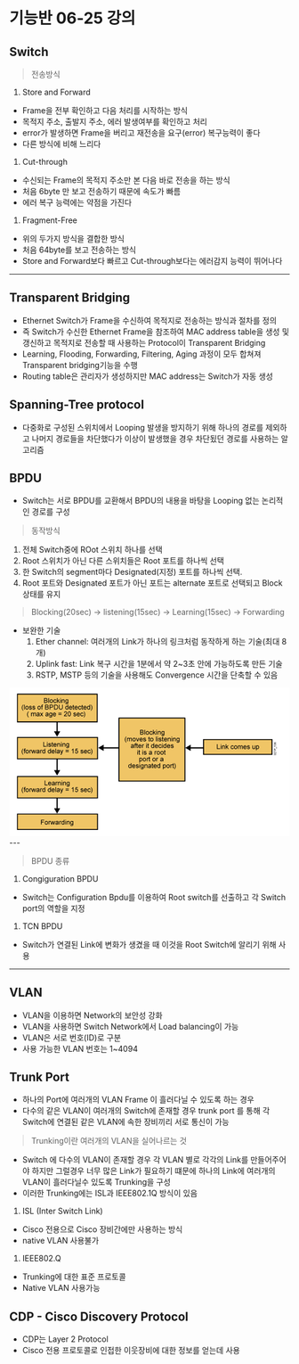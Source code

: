 # 기능반 06-25 강의

## Switch

> 전송방식
> 
1. Store and Forward
- Frame을 전부 확인하고 다음 처리를 시작하는 방식
- 목적지 주소, 출발지 주소, 에러 발생여부를 확인하고 처리
- error가 발생하면 Frame을 버리고 재전송을 요구(error) 복구능력이 좋다
- 다른 방식에 비해 느리다

1. Cut-through
- 수신되는 Frame의 목적지 주소만 본 다음 바로 전송을 하는 방식
- 처음 6byte 만 보고 전송하기 때문에 속도가 빠름
- 에러 복구 능력에는 약점을 가진다

1. Fragment-Free
- 위의 두가지 방식을 결합한 방식
- 처음 64byte를 보고 전송하는 방식
- Store and Forward보다 빠르고 Cut-through보다는 에러감지 능력이 뛰어나다

---

## Transparent Bridging

- Ethernet Switch가 Frame을 수신하여 목적지로 전송하는 방식과 절차를 정의
- 즉 Switch가 수신한 Ethernet Frame을 참조하여 MAC address table을 생성 및 갱신하고 목적지로 전송할 때 사용하는 Protocol이 Transparent Bridging
- Learning, Flooding, Forwarding, Filtering, Aging 과정이 모두 합쳐져 Transparent bridging기능을 수행
- Routing table은 관리자가 생성하지만 MAC address는 Switch가 자동 생성

## Spanning-Tree protocol

- 다중화로 구성된 스위치에서 Looping 발생을 방지하기 위해 하나의 경로를 제외하고 나머지 경로들을 차단했다가 이상이 발생했을 경우 차단됬던 경로를 사용하는 알고리즘

## BPDU

- Switch는 서로 BPDU를 교환해서 BPDU의 내용을 바탕을 Looping 없는 논리적인 경로를 구성

> 동작방식
> 
1. 전체 Switch중에 ROot 스위치 하나를 선택
2. Root 스위치가 아닌 다른 스위치들은 Root 포트를 하나씩 선택
3. 한 Switch의 segment마다 Designated(지정) 포트를 하나씩 선택.
4. Root 포트와 Designated 포트가 아닌 포트는 alternate 포트로 선택되고 Block 상태를 유지

> Blocking(20sec) → listening(15sec) → Learning(15sec) → Forwarding
> 
- 보완한 기술
    1. Ether channel: 여러개의 Link가 하나의 링크처럼 동작하게 하는 기술(최대 8개)
    2. Uplink fast: Link 복구 시간을 1분에서 약 2~3초 안에 가능하도록 만든 기술
    3. RSTP, MSTP 등의 기술을 사용해도 Convergence 시간을 단축할 수 있음

<img src="./image/lecturepic.png" alt="Alt123" width="600">
---

> BPDU 종류
> 
1. Congiguration BPDU
- Switch는 Configuration Bpdu를 이용하여 Root switch를 선출하고 각 Switch port의 역할을 지정

1. TCN BPDU
- Switch가 연결된 Link에 변화가 생겼을 때 이것을 Root Switch에 알리기 위해 사용

---

## VLAN

- VLAN을 이용하면 Network의 보안성 강화
- VLAN을 사용하면 Switch Network에서 Load balancing이 가능
- VLAN은 서로 번호(ID)로 구분
- 사용 가능한 VLAN 번호는 1~4094

## Trunk Port

- 하나의 Port에 여러개의 VLAN Frame 이 흘러다닐 수 있도록 하는 경우
- 다수의 같은 VLAN이 여러개의 Switch에 존재할 경우  trunk port 를 통해 각 Switch에 연결된 같은 VLAN에 속한 장비끼리 서로 통신이 가능

> Trunking이란 여러개의 VLAN을 실어나르는 것
> 
- Switch 에 다수의 VLAN이 존재할 경우 각 VLAN 별로 각각의 Link를 만들어주어야 하지만 그럴경우 너무 많은 Link가 필요하기 떄문에 하나의 Link에 여러개의 VLAN이 흘러다닐수 있도록 Trunking을 구성
- 이러한 Trunking에는 ISL과 IEEE802.1Q 방식이 있음
1. ISL (Inter Switch Link)
- Cisco 전용으로 Cisco 장비간에만 사용하는 방식
- native VLAN 사용불가
1. IEEE802.Q
- Trunking에 대한 표준 프로토콜
- Native VLAN 사용가능

## CDP - Cisco Discovery Protocol

- CDP는 Layer 2 Protocol
- Cisco 전용 프로토콜로 인접한 이웃장비에 대한 정보를 얻는데 사용
